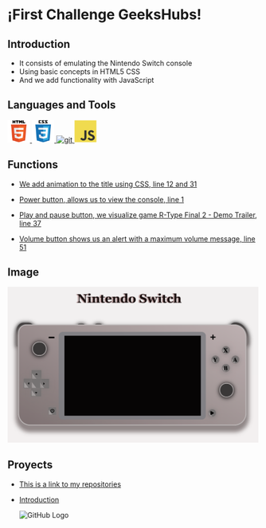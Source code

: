 # ¡First Challenge GeeksHubs!

## Introduction
- It consists of emulating the Nintendo Switch console
- Using basic concepts in HTML5 CSS
- And we add functionality with JavaScript

## Languages and Tools
<a href="https://www.w3schools.com/html/default.asp" target="_blank"> <img src="https://raw.githubusercontent.com/devicons/devicon/master/icons/html5/html5-original-wordmark.svg" alt="html5" width="45" height="45"/> </a> <a href="https://www.w3schools.com/css/" target="_blank"> <img src="https://raw.githubusercontent.com/devicons/devicon/master/icons/css3/css3-original-wordmark.svg" alt="css3" width="45" height="45"/> </a> <a href="https://git-scm.com/" target="_blank"> <img src="https://www.vectorlogo.zone/logos/git-scm/git-scm-icon.svg" alt="git" width="45" height="45"/> </a> <a href="https://developer.mozilla.org/en-US/docs/Web/JavaScript" target="_blank"> <img src="https://raw.githubusercontent.com/devicons/devicon/master/icons/javascript/javascript-original.svg" alt="javascript" width="45" height="45"></a>

## Functions
- [We add animation to the title using CSS, line 12 and 31](css/styles.css)

- [Power button, allows us to view the console, line 1](js/main.js)

- [Play and pause button, we visualize game R-Type Final 2 - Demo Trailer, line 37](js/main.js)

- [Volume button shows us an alert with a maximum volume message, line 51](js/main.js)

## Image

![captura](img/Nintendo.png)

## Proyects
- <a href="https://github.com/2020-JAUG">This is a link to my repositories</a>

- [Introduction](#introduction)


    ![GitHub Logo](https://github.com/2020-JAUG/website-grid/blob/master/img/faviconYellow.png?raw=true)